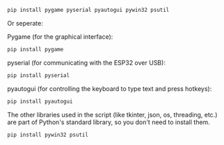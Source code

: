 ```bash
pip install pygame pyserial pyautogui pywin32 psutil
```
Or seperate:

Pygame (for the graphical interface):
```Bash
pip install pygame
```
pyserial (for communicating with the ESP32 over USB):
```Bash
pip install pyserial
```
pyautogui (for controlling the keyboard to type text and press hotkeys):
```Bash
pip install pyautogui
```
The other libraries used in the script (like tkinter, json, os, threading, etc.) are part of Python's standard library, so you don't need to install them.
```bash
pip install pywin32 psutil
```
